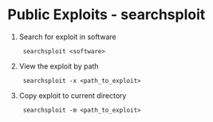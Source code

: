 <!---------------------------------------------------------------------------------
Copyright: (c) BLS OPS LLC.
This program is free software: you can redistribute it and/or modify
it under the terms of the GNU General Public License as published by
the Free Software Foundation, version 3.
This program is distributed in the hope that it will be useful,
but WITHOUT ANY WARRANTY; without even the implied warranty of
MERCHANTABILITY or FITNESS FOR A PARTICULAR PURPOSE. See the
GNU General Public License for more details.
You should have received a copy of the GNU General Public License
along with this program. If not, see <https://www.gnu.org/licenses/>.
--------------------------------------------------------------------------------->
# Public Exploits - searchsploit

1. Search for exploit in software

		searchsploit <software>
1. View the exploit by path

		searchsploit -x <path_to_exploit>

1. Copy exploit to current directory

		searchsploit -m <path_to_exploit>